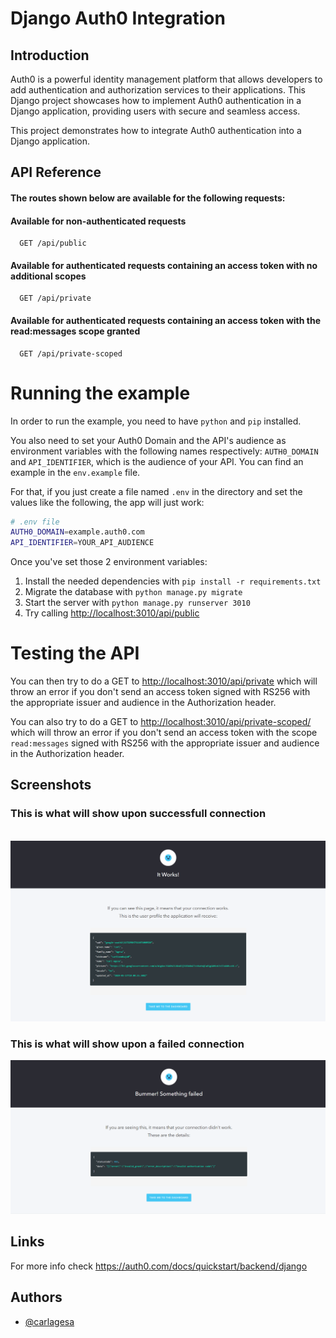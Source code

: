 
# Django Auth0 Integration
## Introduction

Auth0 is a powerful identity management platform that allows developers to add authentication and authorization services to their applications. This Django project showcases how to implement Auth0 authentication in a Django application, providing users with secure and seamless access.

This project demonstrates how to integrate Auth0 authentication into a Django application.


## API Reference
#### The routes shown below are available for the following requests:
#### Available for non-authenticated requests

```http
  GET /api/public
```

#### Available for authenticated requests containing an access token with no additional scopes

```http
  GET /api/private
```
#### Available for authenticated requests containing an access token with the read:messages scope granted
```http
  GET /api/private-scoped
```



# Running the example

In order to run the example, you need to have `python` and `pip` installed.

You also need to set your Auth0 Domain and the API's audience as environment variables with the following names
respectively: `AUTH0_DOMAIN` and `API_IDENTIFIER`, which is the audience of your API. You can find an example in the
`env.example` file.

For that, if you just create a file named `.env` in the directory and set the values like the following,
the app will just work:

```bash
# .env file
AUTH0_DOMAIN=example.auth0.com
API_IDENTIFIER=YOUR_API_AUDIENCE

```

Once you've set those 2 environment variables:

1. Install the needed dependencies with `pip install -r requirements.txt`
2. Migrate the database with `python manage.py migrate`
3. Start the server with `python manage.py runserver 3010`
4. Try calling [http://localhost:3010/api/public](http://localhost:3010/api/public)

# Testing the API

You can then try to do a GET to [http://localhost:3010/api/private](http://localhost:3010/api/private) which will
throw an error if you don't send an access token signed with RS256 with the appropriate issuer and audience in the
Authorization header. 

You can also try to do a GET to 
[http://localhost:3010/api/private-scoped/](http://localhost:3010/api/private-scoped) which will throw an error if
you don't send an access token with the scope `read:messages` signed with RS256 with the appropriate issuer and audience
in the Authorization header.

    
## Screenshots
 <h3> This is what will show upon successfull connection</h3> <br>
<img src="https://github.com/carlagesa/Django-Auth0-/blob/main/apiexample/Result.png?raw=true" alt="Success!" width="900"/>

<h3>This is what will show upon a failed connection</h3>
<img src="https://github.com/carlagesa/Django-Auth0-/blob/main/apiexample/Fail-Result.png?raw=true" alt="Failed connection!" width="900"/>

## Links
For more info check https://auth0.com/docs/quickstart/backend/django


## Authors

- [@carlagesa](https://www.github.com/carlagesa)

